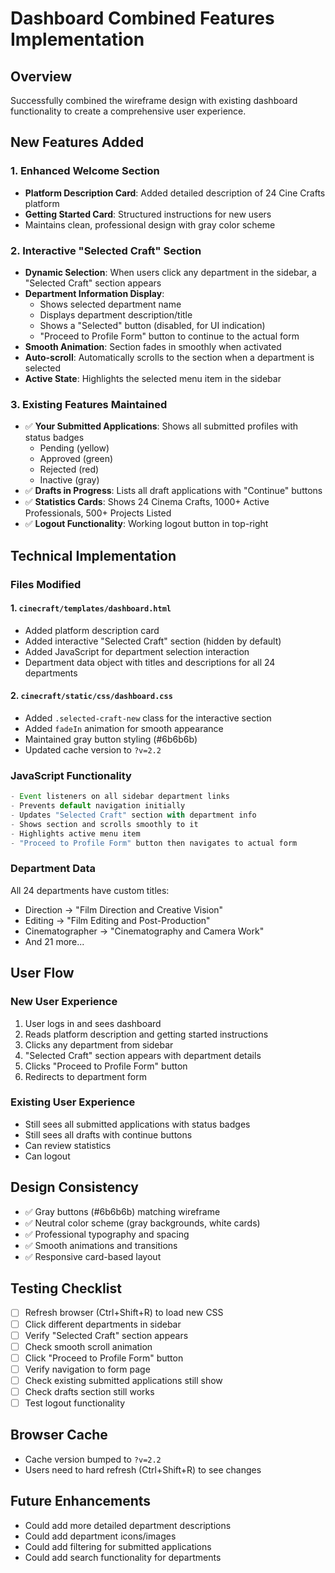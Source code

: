 # Dashboard Combined Features Implementation

## Overview
Successfully combined the wireframe design with existing dashboard functionality to create a comprehensive user experience.

## New Features Added

### 1. **Enhanced Welcome Section**
- **Platform Description Card**: Added detailed description of 24 Cine Crafts platform
- **Getting Started Card**: Structured instructions for new users
- Maintains clean, professional design with gray color scheme

### 2. **Interactive "Selected Craft" Section**
- **Dynamic Selection**: When users click any department in the sidebar, a "Selected Craft" section appears
- **Department Information Display**:
  - Shows selected department name
  - Displays department description/title
  - Shows a "Selected" button (disabled, for UI indication)
  - "Proceed to Profile Form" button to continue to the actual form
- **Smooth Animation**: Section fades in smoothly when activated
- **Auto-scroll**: Automatically scrolls to the section when a department is selected
- **Active State**: Highlights the selected menu item in the sidebar

### 3. **Existing Features Maintained**
- ✅ **Your Submitted Applications**: Shows all submitted profiles with status badges
  - Pending (yellow)
  - Approved (green)
  - Rejected (red)
  - Inactive (gray)
- ✅ **Drafts in Progress**: Lists all draft applications with "Continue" buttons
- ✅ **Statistics Cards**: Shows 24 Cinema Crafts, 1000+ Active Professionals, 500+ Projects Listed
- ✅ **Logout Functionality**: Working logout button in top-right

## Technical Implementation

### Files Modified

#### 1. `cinecraft/templates/dashboard.html`
- Added platform description card
- Added interactive "Selected Craft" section (hidden by default)
- Added JavaScript for department selection interaction
- Department data object with titles and descriptions for all 24 departments

#### 2. `cinecraft/static/css/dashboard.css`
- Added `.selected-craft-new` class for the interactive section
- Added `fadeIn` animation for smooth appearance
- Maintained gray button styling (#6b6b6b)
- Updated cache version to `?v=2.2`

### JavaScript Functionality
```javascript
- Event listeners on all sidebar department links
- Prevents default navigation initially
- Updates "Selected Craft" section with department info
- Shows section and scrolls smoothly to it
- Highlights active menu item
- "Proceed to Profile Form" button then navigates to actual form
```

### Department Data
All 24 departments have custom titles:
- Direction → "Film Direction and Creative Vision"
- Editing → "Film Editing and Post-Production"
- Cinematographer → "Cinematography and Camera Work"
- And 21 more...

## User Flow

### New User Experience
1. User logs in and sees dashboard
2. Reads platform description and getting started instructions
3. Clicks any department from sidebar
4. "Selected Craft" section appears with department details
5. Clicks "Proceed to Profile Form" button
6. Redirects to department form

### Existing User Experience
- Still sees all submitted applications with status badges
- Still sees all drafts with continue buttons
- Can review statistics
- Can logout

## Design Consistency
- ✅ Gray buttons (#6b6b6b) matching wireframe
- ✅ Neutral color scheme (gray backgrounds, white cards)
- ✅ Professional typography and spacing
- ✅ Smooth animations and transitions
- ✅ Responsive card-based layout

## Testing Checklist
- [ ] Refresh browser (Ctrl+Shift+R) to load new CSS
- [ ] Click different departments in sidebar
- [ ] Verify "Selected Craft" section appears
- [ ] Check smooth scroll animation
- [ ] Click "Proceed to Profile Form" button
- [ ] Verify navigation to form page
- [ ] Check existing submitted applications still show
- [ ] Check drafts section still works
- [ ] Test logout functionality

## Browser Cache
- Cache version bumped to `?v=2.2`
- Users need to hard refresh (Ctrl+Shift+R) to see changes

## Future Enhancements
- Could add more detailed department descriptions
- Could add department icons/images
- Could add filtering for submitted applications
- Could add search functionality for departments
